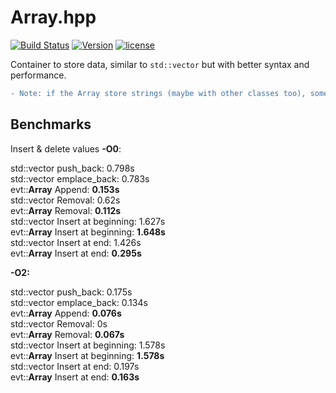 # Array.hpp

[![Build Status](https://travis-ci.org/illescasDaniel/Array.hpp.svg?branch=dev)](https://travis-ci.org/illescasDaniel/Array.hpp)
[![Version](https://img.shields.io/badge/version-v1.11--alpha-green.svg)](https://github.com/illescasDaniel/Array.hpp/releases)
[![license](https://img.shields.io/github/license/mashape/apistatus.svg?maxAge=2592000)](https://github.com/illescasDaniel/Array.hpp/blob/master/LICENSE) 

Container to store data, similar to `std::vector` but with better syntax and performance.  
```diff
- Note: if the Array store strings (maybe with other classes too), sometimes it crash :(
```

## Benchmarks

Insert & delete values **-O0**:

std::vector push_back: 0.798s  
std::vector emplace_back: 0.783s  
evt::**Array** Append: **0.153s**  
std::vector Removal: 0.62s  
evt::**Array** Removal: **0.112s**  
std::vector Insert at beginning: 1.627s  
evt::**Array** Insert at beginning: **1.648s**  
std::vector Insert at end: 1.426s  
evt::**Array** Insert at end: **0.295s**  

**-O2:**  

std::vector push_back: 0.175s  
std::vector emplace_back: 0.134s  
evt::**Array** Append: **0.076s**  
std::vector Removal: 0s  
evt::**Array** Removal: **0.067s**  
std::vector Insert at beginning: 1.578s  
evt::**Array** Insert at beginning: **1.578s**  
std::vector Insert at end: 0.197s  
evt::**Array** Insert at end: **0.163s**  

